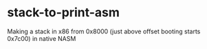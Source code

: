 # stack-to-print-asm
Making a stack in x86 from 0x8000 (just above offset booting starts 0x7c00) in native NASM 
